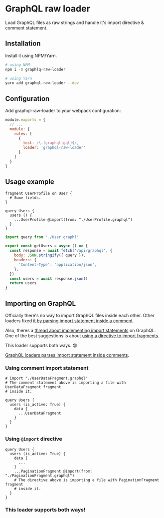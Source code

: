 # GraphQL raw loader

Load GraphQL files as raw strings and handle it's import directive & comment statement.

## Installation

Install it using NPM/Yarn.

```sh
# using NPM
npm i -D graphlq-raw-loader

# using Yarn
yarn add graphql-raw-loader --dev
```

## Configuration

Add graphql-raw-loader to your webpack configuration:

```js
module.exports = {
  // ...
  module: {
    rules: [
      {
        test: /\.(graphql|gql)$/,
        loader: 'graphql-raw-loader'
      }
    ]
  }
}
```

## Usage example

```gql
fragment UserProfile on User {
  # Some fields.
}
```

```gql
query Users {
  users () {
    ...UserProfile @import(from: "./UserProfile.graphql")
  }
}
```

```js
import query from './User.graphl'

export const getUsers = async () => {
  const response = await fetch('/api/graphql', {
    body: JSON.stringify({ query }),
    headers: {
      'Content-Type': 'application/json',
    },
  })
  const users = await response.json()
  return users
}
```

## Importing on GraphQL

Officially there's no way to import GraphQL files inside each other. Other loaders fixed [it by parsing import statement inside a comment][0].

Also, theres a [thread about implementing import statements][1] on GraphQL. One of the best suggestions is about [using a directive to import fragments][2].

This loader supports both ways. :sunglasses:

[GraphQL loaders parses import statement inside comments][0].
### Using comment import statement

```gql
# import "./UserDataFragment.graphql"
# The comment statement above is importing a file with UserDataFragment fragment
# inside it.

query Users {
  users (is_active: True) {
    data {
      ...UserDataFragment
    }
  }
}
```

### Using `@import` directive
```gql
query Users {
  users (is_active: True) {
    data {
      ...
    }
    ...PaginationFragment @import(from: "./PaginationFragment.graphql")
    # The directive above is importing a file with PaginationFragment fragment
    # inside it.
  }
}
```

### **This loader supports both ways!**

<!-- Links -->
[0]: https://github.com/samsarahq/graphql-loader#import-statements-in-graphql-files
[1]: https://github.com/facebook/graphql/issues/343
[2]: https://github.com/facebook/graphql/issues/343#issuecomment-322622003

